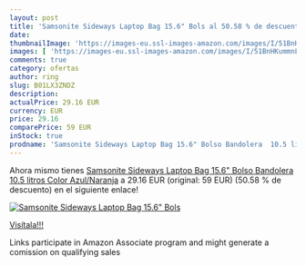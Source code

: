 ```yaml
---
layout: post
title: 'Samsonite Sideways Laptop Bag 15.6" Bols al 50.58 % de descuento'
date: 
thumbnailImage: 'https://images-eu.ssl-images-amazon.com/images/I/51BnHKummnL._SL200_.jpg'
images: [ 'https://images-eu.ssl-images-amazon.com/images/I/51BnHKummnL._SL200_.jpg' ]
comments: true
category: ofertas
author: ring
slug: B01LX3ZNDZ
description:
actualPrice: 29.16 EUR
currency: EUR
price: 29.16
comparePrice: 59 EUR
inStock: true
prodname: 'Samsonite Sideways Laptop Bag 15.6" Bolso Bandolera  10.5 litros  Color Azul/Naranja'
---
```


Ahora mismo tienes [Samsonite Sideways Laptop Bag 15.6" Bolso Bandolera  10.5 litros  Color Azul/Naranja](https://www.amazon.es/dp/B01LX3ZNDZ/?tag=tolees-21) a 29.16 EUR (original: 59 EUR) (50.58 %  de descuento) en el siguiente enlace!

[![Samsonite Sideways Laptop Bag 15.6" Bols](https://images-eu.ssl-images-amazon.com/images/I/51BnHKummnL._SL200_.jpg)](https://www.amazon.es/dp/B01LX3ZNDZ/?tag=tolees-21)

[Visítala!!!](https://www.amazon.es/dp/B01LX3ZNDZ/?tag=tolees-21)

Links participate in Amazon Associate program and might generate a comission on qualifying sales
